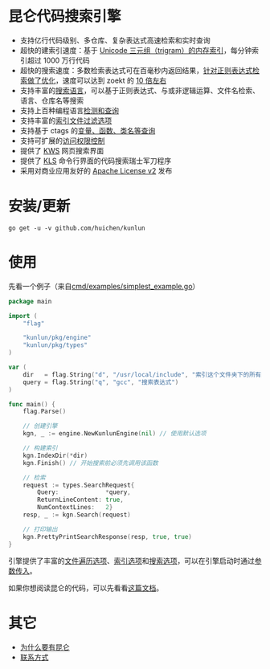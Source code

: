 昆仑代码搜索引擎
======

* 支持亿行代码级别、多仓库、复杂表达式高速检索和实时查询
* 超快的建索引速度：基于 [Unicode 三元组（trigram）的内存索引](/doc/index.md)，每分钟索引超过 1000 万行代码
* 超快的搜索速度：多数检索表达式可在百毫秒内返回结果，[针对正则表达式检索做了优化](/doc/regexp.md)，速度可以达到 zoekt 的 [10 倍左右](/doc/benchmark.md)
* 支持丰富的[搜索语言](/doc/query.md)，可以基于正则表达式、与或非逻辑运算、文件名检索、语言、仓库名等搜索
* 支持上百种编程语言[检测和查询](/doc/language.md)
* 支持丰富的[索引文件过滤选项](/doc/index_filter.md)
* 支持基于 ctags 的[变量、函数、类名等查询](/doc/ctags.md)
* 支持可扩展的[访问权限控制](/doc/acl.md)
* 提供了 [KWS](/cmd/kws) 网页搜索界面
* 提供了 [KLS](/cmd/kls) 命令行界面的代码搜索瑞士军刀程序
* 采用对商业应用友好的 [Apache License v2](/LICENSE) 发布

# 安装/更新

```
go get -u -v github.com/huichen/kunlun
```

# 使用

先看一个例子（来自[cmd/examples/simplest_example.go](/cmd/examples/simplest_example.go)）

```go
package main

import (
	"flag"

	"kunlun/pkg/engine"
	"kunlun/pkg/types"
)

var (
	dir   = flag.String("d", "/usr/local/include", "索引这个文件夹下的所有文件")
	query = flag.String("q", "gcc", "搜索表达式")
)

func main() {
	flag.Parse()

	// 创建引擎
	kgn, _ := engine.NewKunlunEngine(nil) // 使用默认选项

	// 构建索引
	kgn.IndexDir(*dir)
	kgn.Finish() // 开始搜索前必须先调用该函数

	// 检索
	request := types.SearchRequest{
		Query:             *query,
		ReturnLineContent: true,
		NumContextLines:   2}
	resp, _ := kgn.Search(request)

	// 打印输出
	kgn.PrettyPrintSearchResponse(resp, true, true)
}
```

引擎提供了丰富的[文件遍历选项](/pkg/types/walker_options.go)、[索引选项](/pkg/types/indexer_options.go)和[搜索选项](/pkg/types/searcher_options.go)，可以在引擎启动时通过[参数传入](/pkg/types/engine_options.go)。

如果你想阅读昆仑的代码，可以先看看[这篇文档](/doc/codebase.md)。

# 其它

* [为什么要有昆仑](/doc/why.md)
* [联系方式](/doc/feedback.md)
